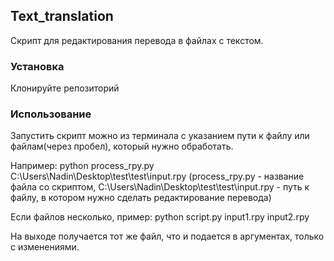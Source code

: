 ## Text_translation
Скрипт для редактирования перевода в файлах с текстом.

### Установка
Клонируйте репозиторий   <br>

### Использование
Запустить скрипт можно из терминала с указанием пути к файлу или файлам(через пробел), который нужно обработать. <br>

Например: python process_rpy.py C:\\Users\\Nadin\\Desktop\\test\\test\\input.rpy (process_rpy.py - название файла со скриптом, C:\\Users\\Nadin\\Desktop\\test\\test\\input.rpy - путь к файлу, в котором нужно сделать редактирование перевода) <br>

Если файлов несколько, пример: python script.py input1.rpy input2.rpy <br>


На выходе получается тот же файл, что и подается в аргументах, только с изменениями.
